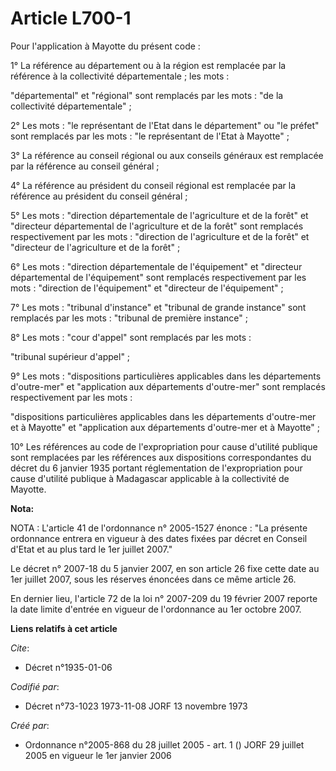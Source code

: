 # Article L700-1

Pour l'application à Mayotte du présent code :

1° La référence au département ou à la région est remplacée par la référence à la collectivité départementale ; les mots :

"départemental" et "régional" sont remplacés par les mots : "de la collectivité départementale" ;

2° Les mots : "le représentant de l'Etat dans le département" ou "le préfet" sont remplacés par les mots : "le représentant
de l'Etat à Mayotte" ;

3° La référence au conseil régional ou aux conseils généraux est remplacée par la référence au conseil général ;

4° La référence au président du conseil régional est remplacée par la référence au président du conseil général ;

5° Les mots : "direction départementale de l'agriculture et de la forêt" et "directeur départemental de l'agriculture et de
la forêt" sont remplacés respectivement par les mots : "direction de l'agriculture et de la forêt" et "directeur de
l'agriculture et de la forêt" ;

6° Les mots : "direction départementale de l'équipement" et "directeur départemental de l'équipement" sont remplacés
respectivement par les mots : "direction de l'équipement" et "directeur de l'équipement" ;

7° Les mots : "tribunal d'instance" et "tribunal de grande instance" sont remplacés par les mots : "tribunal de première
instance" ;

8° Les mots : "cour d'appel" sont remplacés par les mots :

"tribunal supérieur d'appel" ;

9° Les mots : "dispositions particulières applicables dans les départements d'outre-mer" et "application aux départements
d'outre-mer" sont remplacés respectivement par les mots :

"dispositions particulières applicables dans les départements d'outre-mer et à Mayotte" et "application aux départements
d'outre-mer et à Mayotte" ;

10° Les références au code de l'expropriation pour cause d'utilité publique sont remplacées par les références aux
dispositions correspondantes du décret du 6 janvier 1935 portant réglementation de l'expropriation pour cause d'utilité
publique à Madagascar applicable à la collectivité de Mayotte.

**Nota:**

NOTA : L'article 41 de l'ordonnance n° 2005-1527 énonce : "La présente ordonnance entrera en vigueur à des dates fixées par
décret en Conseil d'Etat et au plus tard le 1er juillet 2007."

Le décret n° 2007-18 du 5 janvier 2007, en son article 26 fixe cette date au 1er juillet 2007, sous les réserves énoncées
dans ce même article 26.

En dernier lieu, l'article 72 de la loi n° 2007-209 du 19 février 2007 reporte la date limite d'entrée en vigueur de
l'ordonnance au 1er octobre 2007.

**Liens relatifs à cet article**

_Cite_:

  - Décret n°1935-01-06

_Codifié par_:

  - Décret n°73-1023 1973-11-08 JORF 13 novembre 1973

_Créé par_:

  - Ordonnance n°2005-868 du 28 juillet 2005 - art. 1 () JORF 29 juillet 2005 en vigueur le 1er janvier 2006
